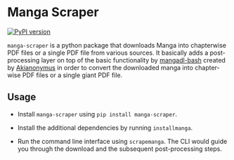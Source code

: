 # Manga Scraper

[![PyPI version](https://badge.fury.io/py/manga-scraper.svg)](https://badge.fury.io/py/manga-scraper)

`manga-scraper` is a python package that downloads Manga into chapterwise PDF files or a single PDF file from various sources. It basically adds a post-processing layer on top of the basic functionality by [mangadl-bash](https://github.com/Akianonymus/mangadl-bash) created by [Akianonymus](https://github.com/Akianonymus) in order to convert the downloaded manga into chapter-wise PDF files or a single giant PDF file.


## Usage

- Install `manga-scraper` using `pip install manga-scraper`.

- Install the additional dependencies by running `installmanga`.

- Run the command line interface using `scrapemanga`. The CLI would guide you through the download and the subsequent post-processing steps.
